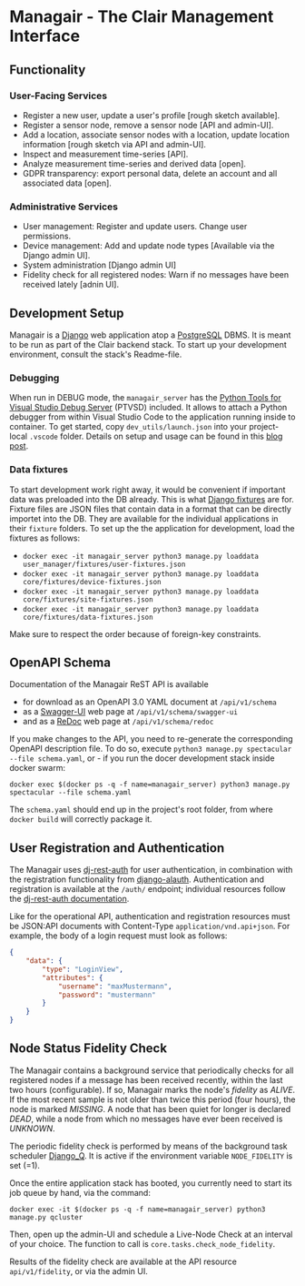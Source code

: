 # Managair - The Clair Management Interface

## Functionality

### User-Facing Services

- Register a new user, update a user's profile [rough sketch available].
- Register a sensor node, remove a sensor node [API and admin-UI].
- Add a location, associate sensor nodes with a location, update location information [rough sketch via API and admin-UI].
- Inspect and measurement time-series [API].
- Analyze measurement time-series and derived data [open].
- GDPR transparency: export personal data, delete an account and all associated data [open].

### Administrative Services

- User management: Register and update users. Change user permissions.
- Device management: Add and update node types [Available via the Django admin UI].
- System administration [Django admin UI]
- Fidelity check for all registered nodes: Warn if no messages have been received lately [adnin UI].

## Development Setup

Managair is a [Django](https://www.djangoproject.com/) web application atop a [PostgreSQL](https://www.postgresql.org) DBMS. It is meant to be run as part of the Clair backend stack. To start up your development environment, consult the stack's Readme-file.

### Debugging

When run in DEBUG mode, the `managair_server` has the [Python Tools for Visual Studio Debug Server](https://github.com/microsoft/ptvsd) (PTVSD) included. It allows to attach a Python debugger from within Visual Studio Code to the application running inside to container. To get started, copy `dev_utils/launch.json` into your project-local `.vscode` folder. Details on setup and usage can be found in this [blog post](https://testdriven.io/blog/django-debugging-vs-code/).

### Data fixtures

To start development work right away, it would be convenient if important data was preloaded into the DB already. This is what [Django fixtures](https://docs.djangoproject.com/en/3.1/howto/initial-data/) are for. Fixture files are JSON files that contain data in a format that can be directly importet into the DB. They are available for the individual applications in their `fixture` folders. To set up the the application for development, load the fixtures as follows:

- `docker exec -it managair_server python3 manage.py loaddata user_manager/fixtures/user-fixtures.json`
- `docker exec -it managair_server python3 manage.py loaddata core/fixtures/device-fixtures.json`
- `docker exec -it managair_server python3 manage.py loaddata core/fixtures/site-fixtures.json`
- `docker exec -it managair_server python3 manage.py loaddata core/fixtures/data-fixtures.json`

Make sure to respect the order because of foreign-key constraints.

## OpenAPI Schema

Documentation of the Managair ReST API is available

- for download as an OpenAPI 3.0 YAML document at `/api/v1/schema`
- as a [Swagger-UI](https://swagger.io/tools/swagger-ui/) web page at `/api/v1/schema/swagger-ui`
- and as a [ReDoc](https://github.com/Redocly/redoc) web page at `/api/v1/schema/redoc`

If you make changes to the API, you need to re-generate the corresponding OpenAPI description file. To do so, execute `python3 manage.py spectacular --file schema.yaml`, or - if you run the docer development stack inside docker swarm: 

`docker exec $(docker ps -q -f name=managair_server) python3 manage.py spectacular --file schema.yaml`

The `schema.yaml` should end up in the project's root folder, from where `docker build` will correctly package it.

## User Registration and Authentication

The Managair uses [dj-rest-auth](https://dj-rest-auth.readthedocs.io/en/latest/index.html) for user authentication, in combination with the registration functionality from [django-alauth](https://django-allauth.readthedocs.io/en/latest/index.html). Authentication and registration is available at the `/auth/` endpoint; individual resources follow the [dj-rest-auth documentation](https://dj-rest-auth.readthedocs.io/en/latest/api_endpoints.html).

Like for the operational API, authentication and registration resources must be JSON:API documents with Content-Type `application/vnd.api+json`. For example, the body of a login request must look as follows:

```json
{
    "data": {
        "type": "LoginView",
        "attributes": {
            "username": "maxMustermann",
            "password": "mustermann"
        }
    }
}
```

## Node Status Fidelity Check

The Managair contains a background service that periodically checks for all registered nodes if a message has been received recently, within the last two hours (configurable). If so, Managair marks the node's _fidelity_ as _ALIVE_. If the most recent sample is not older than twice this period (four hours), the node is marked _MISSING_. A node that has been quiet for longer is declared _DEAD_, while a node from which no messages have ever been received is _UNKNOWN_.

The periodic fidelity check is performed by means of the background task scheduler [Django_Q](https://django-q.readthedocs.io/en/latest/index.html). It is active if the environment variable `NODE_FIDELITY` is set (=1).

Once the entire application stack has booted, you currently need to start its job queue by hand, via the command:

`docker exec -it $(docker ps -q -f name=managair_server) python3 manage.py qcluster`

Then, open up the admin-UI and schedule a Live-Node Check at an interval of your choice. The function to call is `core.tasks.check_node_fidelity`.

Results of the fidelity check are available at the API resource `api/v1/fidelity`, or via the admin UI.
